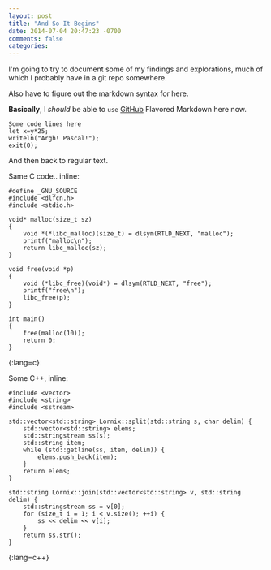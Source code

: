 ```yaml
---
layout: post
title: "And So It Begins"
date: 2014-07-04 20:47:23 -0700
comments: false
categories:
---
```

I'm going to try to document some of my findings and explorations, much of
which I probably have in a git repo somewhere.

Also have to figure out the markdown syntax for here.

__Basically__, I _should_ be able to `use` [GitHub][1] Flavored Markdown here now.

    Some code lines here
    let x=y*25;
    writeln("Argh! Pascal!");
    exit(0);

And then back to regular text.

Same C code.. inline:

    #define _GNU_SOURCE
    #include <dlfcn.h>
    #include <stdio.h>

    void* malloc(size_t sz)
    {
        void *(*libc_malloc)(size_t) = dlsym(RTLD_NEXT, "malloc");
        printf("malloc\n");
        return libc_malloc(sz);
    }

    void free(void *p)
    {
        void (*libc_free)(void*) = dlsym(RTLD_NEXT, "free");
        printf("free\n");
        libc_free(p);
    }

    int main()
    {
        free(malloc(10));
        return 0;
    }
{:lang=c}

Some C++, inline:

    #include <vector>
    #include <string>
    #include <sstream>

    std::vector<std::string> Lornix::split(std::string s, char delim) {
        std::vector<std::string> elems;
        std::stringstream ss(s);
        std::string item;
        while (std::getline(ss, item, delim)) {
            elems.push_back(item);
        }
        return elems;
    }

    std::string Lornix::join(std::vector<std::string> v, std::string delim) {
        std::stringstream ss = v[0];
        for (size_t i = 1; i < v.size(); ++i) {
            ss << delim << v[i];
        }
        return ss.str();
    }
{:lang=c++}

[1]: http://github.com/lornix/lornix.github.io

